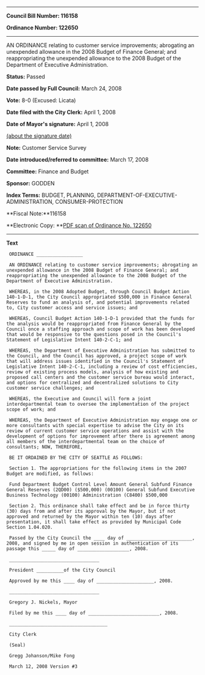 

********

**Council Bill Number: 116158**
   
**Ordinance Number: 122650**
********

 AN ORDINANCE relating to customer service improvements; abrogating an unexpended allowance in the 2008 Budget of Finance General; and reappropriating the unexpended allowance to the 2008 Budget of the Department of Executive Administration.

**Status:** Passed
   
**Date passed by Full Council:** March 24, 2008
   
**Vote:** 8-0 (Excused: Licata)
   
**Date filed with the City Clerk:** April 1, 2008
   
**Date of Mayor's signature:** April 1, 2008
   
[(about the signature date)](/~public/approvaldate.htm)
   
   
**Note:** Customer Service Survey

   
**Date introduced/referred to committee:** March 17, 2008
   
**Committee:** Finance and Budget
   
**Sponsor:** GODDEN
   
   
**Index Terms:** BUDGET, PLANNING, DEPARTMENT-OF-EXECUTIVE-ADMINISTRATION, CONSUMER-PROTECTION

**Fiscal Note:**116158

**Electronic Copy: **[PDF scan of Ordinance No. 122650](/~archives/Ordinances/Ord_122650.pdf)

********

**Text**
   
```
 ORDINANCE _________________

 AN ORDINANCE relating to customer service improvements; abrogating an unexpended allowance in the 2008 Budget of Finance General; and reappropriating the unexpended allowance to the 2008 Budget of the Department of Executive Administration.

 WHEREAS, in the 2008 Adopted Budget, through Council Budget Action 140-1-D-1, the City Council appropriated $500,000 in Finance General Reserves to fund an analysis of, and potential improvements related to, City customer access and service issues; and

 WHEREAS, Council Budget Action 140-1-D-1 provided that the funds for the analysis would be reappropriated from Finance General by the Council once a staffing approach and scope of work has been developed that would be responsive to the questions posed in the Council's Statement of Legislative Intent 140-2-C-1; and

 WHEREAS, the Department of Executive Administration has submitted to the Council, and the Council has approved, a project scope of work that will address issues identified in the Council's Statement of Legislative Intent 140-2-C-1, including a review of cost efficiencies, review of existing process models, analysis of how existing and proposed call centers and the customer service bureau would interact, and options for centralized and decentralized solutions to City customer service challenges; and

 WHEREAS, the Executive and Council will form a joint interdepartmental team to oversee the implementation of the project scope of work; and

 WHEREAS, the Department of Executive Administration may engage one or more consultants with special expertise to advise the City on its review of current customer service operations and assist with the development of options for improvement after there is agreement among all members of the interdepartmental team on the choice of consultants; NOW, THEREFORE,

 BE IT ORDAINED BY THE CITY OF SEATTLE AS FOLLOWS:

 Section 1. The appropriations for the following items in the 2007 Budget are modified, as follows:

 Fund Department Budget Control Level Amount General Subfund Finance General Reserves (2QD00) ($500,000) (00100) General Subfund Executive Business Technology (00100) Administration (C8400) $500,000

 Section 2. This ordinance shall take effect and be in force thirty (30) days from and after its approval by the Mayor, but if not approved and returned by the Mayor within ten (10) days after presentation, it shall take effect as provided by Municipal Code Section 1.04.020.

 Passed by the City Council the ____ day of ________________________, 2008, and signed by me in open session in authentication of its passage this _____ day of ___________________, 2008.

 _________________________________

 President __________of the City Council

 Approved by me this ____ day of _____________________, 2008.

 _________________________________

 Gregory J. Nickels, Mayor

 Filed by me this ____ day of __________________________, 2008.

 ____________________________________

 City Clerk

 (Seal)

 Gregg Johanson/Mike Fong

 March 12, 2008 Version #3

```
